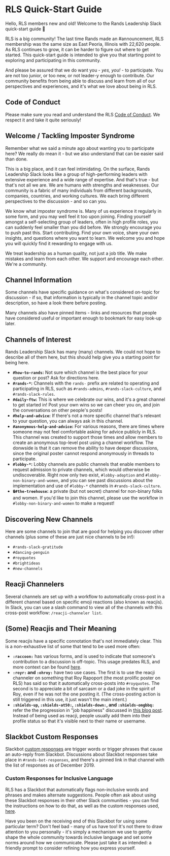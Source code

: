 # RLS Quick-Start Guide

Hello, RLS members new and old! Welcome to the Rands Leadership Slack quick-start guide 🙂 

RLS is a big community! The last time Rands made an #announcement, RLS membership was the same size as East Peoria, Illinois with 22,620 people. As RLS continues to grow, it can be harder to figure out where to get started. This quick-start guide is intended to give you that starting point to exploring and participating in this community. 

And please be assured that we do want you - _yes, you!_ - to participate. You are not too junior, or too new, or not leader-y enough to contribute. Our community benefits from being able to discuss and learn from all of our perspectives and experiences, and it's what we love about being in RLS.

## Code of Conduct

Please make sure you read and understand the RLS [Code of Conduct](https://github.com/randsleadershipslack/documents-and-resources/blob/main/code-of-conduct.md). We respect it and take it quite seriously!

## Welcome / Tackling Imposter Syndrome

Remember what we said a minute ago about wanting you to participate here? We really do mean it - but we also understand that can be easier said than done. 

This is a big place, and it can feel intimidating. On the surface, Rands Leadership Slack looks like a group of high-performing leaders with extensive experience and a wide range of expertise. And that's true - but that's not all we are. We are humans with strengths and weaknesses. Our community is a fabric of many individuals from different backgrounds, companies, countries, and working cultures. We each bring different perspectives to the discussion - and so can you.

We know what imposter syndrome is. Many of us experience it regularly in some form, and you may well feel it too upon joining. Finding yourself amongst a self-selecting group of leaders, often in high profile roles, you can suddenly feel smaller than you did before. We strongly encourage you to push past this. Start contributing. Find your own voice, share your own insights, and questions where you want to learn. We welcome you and hope you will quickly find it rewarding to engage with us.

We treat leadership as a human quality, not just a job title. We make mistakes and learn from each other. We support and encourage each other. We're a community.

## Channel Information

Some channels have specific guidance on what's considered on-topic for discussion - if so, that information is typically in the channel topic and/or description, so have a look there before posting.

Many channels also have pinned items - links and resources that people have considered useful or important enough to bookmark for easy look-up later. 

## Channels of Interest

Rands Leadership Slack has many (many) channels. We could not hope to describe all of them here, but this should help give you a starting point for being here.

- **`#how-to-rands`:** Not sure which channel is the best place for your question or post? Ask for directions here.
- **`#rands-*`:** Channels with the `rands-` prefix are related to operating and participating in RLS, such as `#rands-admins`, `#rands-slack-culture`, and `#rands-slack-rules`.
- **`#daily-ftw`:** This is where we celebrate our wins, and it's a great channel to get started in! Post your own wins so we can cheer you on, and join the conversations on other people's posts!
- **`#help-and-advice`:** If there's not a more specific channel that's relevant to your question, you can always ask in this channel. 
- **`#anonymous-help-and-advice`:** For various reasons, there are times where someone may not feel comfortable asking for advice publicly in RLS. This channel was created to support those times and allow members to create an anonymous top-level post using a channel workflow. The donwside is that it can remove the ability to have deeper discussions, since the original poster cannot respond anonymously in threads to participate.
- **`#lobby-*`:** Lobby channels are public channels that enable members to request admission to private channels, which would otherwise be undiscoverable. Right now only two exist, `#lobby-adoption` and `#lobby-non-binary-and-women`, and you can see past discussions about the implementation and use of `#lobby-*` channels in `#rands-slack-culture`.
- **`🔒#the-treehouse`:** a private (but not secret) channel for non-binary folks and women. If you'd like to join this channel, please use the workflow in `#lobby-non-binary-and-women` to make a request!

## Discovering New Channels

Here are some channels to join that are good for helping you discover other channels (plus some of these are just nice channels to be in!):

- `#rands-slack-gratitude` 
- `#dancing-penguin`
- `#royquotes`
- `#brightideas`
- `#new-channels`

## Reacji Channelers

Several channels are set up with a workflow to automatically cross-post in a different channel based on specific emoji reactions (also known as reacjis). In Slack, you can use a slash command to view all of the channels with this cross-post workflow: `/reacji-channeler list`.

## (Some) Reacjis and Their Meaning

Some reacjis have a specific connotation that's not immediately clear. This is a non-exhaustive list of some that tend to be used more often:

- **`:raccoon:`** has various forms, and is used to indicate that someone's contribution to a discussion is off-topic. This usage predates RLS, and more context can be found [here](https://techcrunch.com/2017/12/04/how-slack-uses-a-raccoon-to-keep-distractions-on-slack-at-bay/?guccounter=1).
- **`:royr:` and `:ohroy:`** have two use cases. The first is to use the reacji channeler on something that Roy Rapoport (the most prolific poster on RLS) has said so that it automatically cross-posts into `#royquotes`. The second is to appreciate a bit of sarcasm or a dad joke in the spirit of Roy, even if he was not the one posting it. (The cross-posting action is still triggered in this use, it just wasn't the main intent.)
- **`:shields-up`, `:shields-at50:`, `:shields-down:`, and `:shields-omgbbq:`** refer the the progression in "job happiness" discussed in [this blog post](http://randsinrepose.com/archives/shields-down/). Instead of being used as reacji, people usually add them into their profile status so that it's visible next to their name or username. 

## Slackbot Custom Responses

Slackbot [custom responses](https://slack.com/resources/using-slack/a-guide-to-slackbot-custom-responses) are trigger words or trigger phrases that cause an auto-reply from Slackbot. Discussions about Slackbot responses take place in `#rands-bot-responses`, and there's a pinned link in that channel with the list of responses as of December 2019.

### Custom Responses for Inclusive Language

RLS has a Slackbot that automatically flags non-inclusive words and phrases and makes alternate suggestions. People often ask about using these Slackbot responses in their other Slack communities - you can find the instructions on how to do that, as well as the custom responses used, [here](https://github.com/randsleadershipslack/documents-and-resources/blob/main/InclusiveLanguage.md).

Have you been on the receiving end of this Slackbot for using some particular term? Don't feel bad - many of us have too! It's not there to draw attention to you personally - it's simply a mechanism we use to gently shape the whole community towards inclusive language and set some norms around how we communicate. Please just take it as intended: a friendly prompt to consider refining how you express yourself.

